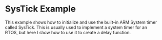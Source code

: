 SysTick Example
============================

This example shows how to initialize and use the built-in ARM System timer called SysTick. This is usually used to implement a system timer for an RTOS, but here I show how to use it to create a delay function.